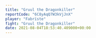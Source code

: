 ```yaml
---
title: "Gruul the Dragonkiller"
reportCode: "6C8yAqQ7W3kVjJnX"
player: "Fabrïste"
fight: "Gruul the Dragonkiller"
date: 2021-08-04T18:53:40.409000+00:00
---
```

